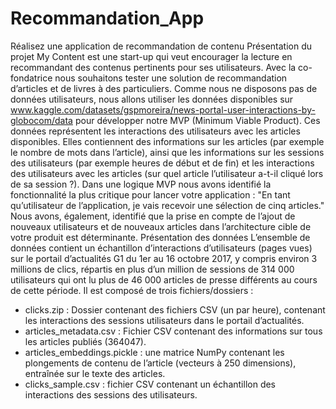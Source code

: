 # Recommandation_App
Réalisez une application de recommandation de contenu
Présentation du projet
My Content est une start-up qui veut encourager la lecture en recommandant des contenus pertinents pour ses utilisateurs. 
Avec la co-fondatrice nous souhaitons tester une solution de recommandation d’articles et de livres à des particuliers.
Comme nous ne disposons pas de données utilisateurs, nous allons utiliser les données disponibles sur www.kaggle.com/datasets/gspmoreira/news-portal-user-interactions-by-globocom/data pour développer notre MVP (Minimum Viable Product).
Ces données représentent les interactions des utilisateurs avec les articles disponibles. Elles contiennent des informations sur les articles (par exemple le nombre de mots dans l’article), ainsi que les informations sur les sessions des utilisateurs (par exemple heures de début et de fin) et les interactions des utilisateurs avec les articles (sur quel article l’utilisateur a-t-il cliqué lors de sa session ?).
Dans une logique MVP nous avons identifié la fonctionnalité la plus critique pour lancer votre application :  "En tant qu’utilisateur de l’application, je vais recevoir une sélection de cinq articles."
Nous avons, également, identifié que la prise en compte de l’ajout de nouveaux utilisateurs et de nouveaux articles dans l’architecture cible de votre produit est déterminante. 
Présentation des données
L’ensemble de données contient un échantillon d’interactions d’utilisateurs (pages vues) sur le portail d’actualités G1 du 1er au 16 octobre 2017, y compris environ 3 millions de clics, répartis en plus d’un million de sessions de 314 000 utilisateurs qui ont lu plus de 46 000 articles de presse différents au cours de cette période.
Il est composé de trois fichiers/dossiers :
- clicks.zip : Dossier contenant des fichiers CSV (un par heure), contenant les interactions des sessions utilisateurs dans le portail d’actualités.
- articles_metadata.csv : Fichier CSV contenant des informations sur tous les articles publiés (364047).
- articles_embeddings.pickle : une matrice NumPy contenant les plongements de contenu de l’article (vecteurs à 250 dimensions), entraînée sur le texte des articles.
- clicks_sample.csv : fichier CSV contenant un échantillon des interactions des sessions des utilisateurs.

